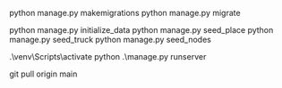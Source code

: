 python manage.py makemigrations
python manage.py migrate

python manage.py initialize_data
python manage.py seed_place
python manage.py seed_truck
python manage.py seed_nodes

<!-- cara run program -->

.\venv\Scripts\activate
python .\manage.py runserver

<!-- cara update ver -->
git pull origin main
